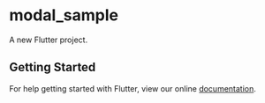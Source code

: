 # modal_sample

A new Flutter project.

## Getting Started

For help getting started with Flutter, view our online
[documentation](https://flutter.io/).

